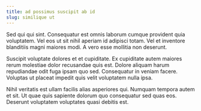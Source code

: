 ```yaml
---
title: ad possimus suscipit ab id
slug: similique ut
---
```


Sed qui qui sint. Consequatur est omnis laborum cumque provident quia voluptatem. Vel eos ut sit nihil aperiam id adipisci totam. Vel et inventore blanditiis magni maiores modi. A vero esse mollitia non deserunt.

Suscipit voluptate dolores et et cupiditate. Ex cupiditate autem maiores rerum molestiae dolor recusandae quis est. Dolore aliquam harum repudiandae odit fuga ipsam quo sed. Consequatur in veniam facere. Voluptas ut placeat impedit quis velit voluptatem nulla ipsa.

Nihil veritatis est ullam facilis alias asperiores qui. Numquam tempora autem et sit. Ut quae quis sapiente dolorum quo consequatur sed quas eos. Deserunt voluptatem voluptates quasi debitis est.
